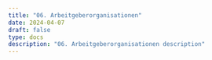 ```yaml
---
title: "06. Arbeitgeberorganisationen"
date: 2024-04-07
draft: false
type: docs
description: "06. Arbeitgeberorganisationen description"
---
```


